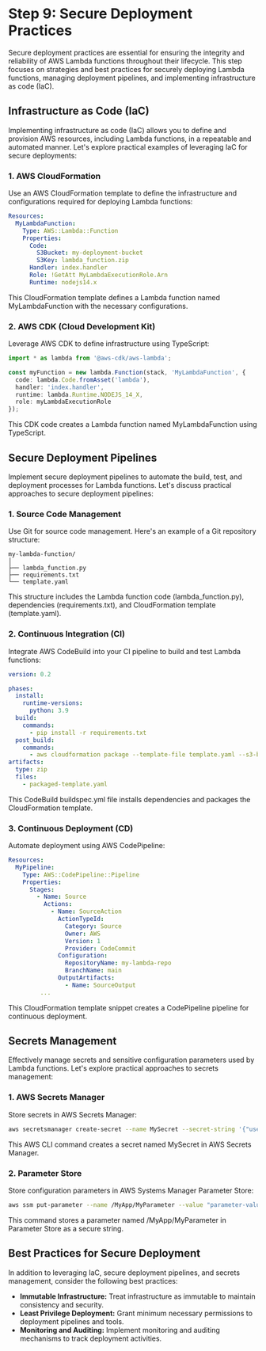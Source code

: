 # Step 9: Secure Deployment Practices

Secure deployment practices are essential for ensuring the integrity and reliability of AWS Lambda functions throughout their lifecycle. This step focuses on strategies and best practices for securely deploying Lambda functions, managing deployment pipelines, and implementing infrastructure as code (IaC).

## Infrastructure as Code (IaC)

Implementing infrastructure as code (IaC) allows you to define and provision AWS resources, including Lambda functions, in a repeatable and automated manner. Let's explore practical examples of leveraging IaC for secure deployments:

### 1. AWS CloudFormation

Use an AWS CloudFormation template to define the infrastructure and configurations required for deploying Lambda functions:

```yaml
Resources:
  MyLambdaFunction:
    Type: AWS::Lambda::Function
    Properties:
      Code: 
        S3Bucket: my-deployment-bucket
        S3Key: lambda_function.zip
      Handler: index.handler
      Role: !GetAtt MyLambdaExecutionRole.Arn
      Runtime: nodejs14.x
```
This CloudFormation template defines a Lambda function named MyLambdaFunction with the necessary configurations.

### 2. AWS CDK (Cloud Development Kit)
Leverage AWS CDK to define infrastructure using TypeScript:

```typescript
import * as lambda from '@aws-cdk/aws-lambda';

const myFunction = new lambda.Function(stack, 'MyLambdaFunction', {
  code: lambda.Code.fromAsset('lambda'),
  handler: 'index.handler',
  runtime: lambda.Runtime.NODEJS_14_X,
  role: myLambdaExecutionRole
});

```
This CDK code creates a Lambda function named MyLambdaFunction using TypeScript.

## Secure Deployment Pipelines
Implement secure deployment pipelines to automate the build, test, and deployment processes for Lambda functions. Let's discuss practical approaches to secure deployment pipelines:

### 1. Source Code Management
Use Git for source code management. Here's an example of a Git repository structure:
```plaintext
my-lambda-function/
│
├── lambda_function.py
├── requirements.txt
└── template.yaml
```
This structure includes the Lambda function code (lambda_function.py), dependencies (requirements.txt), and CloudFormation template (template.yaml).

### 2. Continuous Integration (CI)
Integrate AWS CodeBuild into your CI pipeline to build and test Lambda functions:

```yaml
version: 0.2

phases:
  install:
    runtime-versions:
      python: 3.9
  build:
    commands:
      - pip install -r requirements.txt
  post_build:
    commands:
      - aws cloudformation package --template-file template.yaml --s3-bucket my-deployment-bucket --output-template-file packaged-template.yaml
artifacts:
  type: zip
  files:
    - packaged-template.yaml
```
This CodeBuild buildspec.yml file installs dependencies and packages the CloudFormation template.

### 3. Continuous Deployment (CD)
Automate deployment using AWS CodePipeline:
```yaml
Resources:
  MyPipeline:
    Type: AWS::CodePipeline::Pipeline
    Properties:
      Stages:
        - Name: Source
          Actions:
            - Name: SourceAction
              ActionTypeId:
                Category: Source
                Owner: AWS
                Version: 1
                Provider: CodeCommit
              Configuration:
                RepositoryName: my-lambda-repo
                BranchName: main
              OutputArtifacts:
                - Name: SourceOutput
         ...
```
This CloudFormation template snippet creates a CodePipeline pipeline for continuous deployment.

## Secrets Management
Effectively manage secrets and sensitive configuration parameters used by Lambda functions. Let's explore practical approaches to secrets management:

### 1. AWS Secrets Manager
Store secrets in AWS Secrets Manager:
```bash
aws secretsmanager create-secret --name MySecret --secret-string '{"username":"admin","password":"secretpassword"}'
```
This AWS CLI command creates a secret named MySecret in AWS Secrets Manager.

### 2. Parameter Store
Store configuration parameters in AWS Systems Manager Parameter Store:
```bash
aws ssm put-parameter --name /MyApp/MyParameter --value "parameter-value" --type SecureString
```
This command stores a parameter named /MyApp/MyParameter in Parameter Store as a secure string.

## Best Practices for Secure Deployment
In addition to leveraging IaC, secure deployment pipelines, and secrets management, consider the following best practices:

- **Immutable Infrastructure:** Treat infrastructure as immutable to maintain consistency and security.
- **Least Privilege Deployment:** Grant minimum necessary permissions to deployment pipelines and tools.
- **Monitoring and Auditing:** Implement monitoring and auditing mechanisms to track deployment activities.








